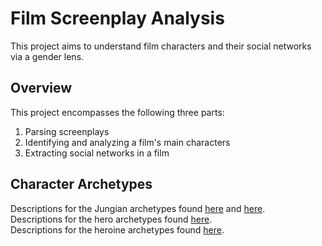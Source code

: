# Film Screenplay Analysis
This project aims to understand film characters and their social networks via a gender lens. 

## Overview
This project encompasses the following three parts:
1. Parsing screenplays
2. Identifying and analyzing a film's main characters
3. Extracting social networks in a film

## Character Archetypes
Descriptions for the Jungian archetypes found [here](http://www.soulcraft.co/essays/the_12_common_archetypes.html) and [here](https://medium.com/@EbooksAndKids/write-great-characters-with-these-12-jungian-archetypes-687844e8cf51).  
Descriptions for the hero archetypes found [here](https://tvtropes.org/pmwiki/pmwiki.php/Literature/FortyFiveMasterCharactersHeroes).  
Descriptions for the heroine archetypes found [here](https://tvtropes.org/pmwiki/pmwiki.php/Literature/FortyFiveMasterCharactersHeroines).
